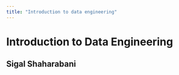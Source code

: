 ```yaml
---
title: "Introduction to data engineering"
---
```

# Introduction to Data Engineering
## Sigal Shaharabani
